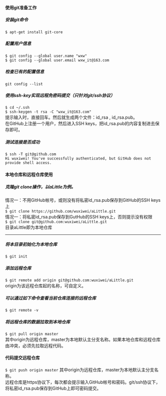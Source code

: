 #### 使用git准备工作
##### 安装git命令
`$ apt-get install git-core`
##### 配置用户信息
`$ git config --global user.name "wxw"`  
`$ git config --global user.email wxw_it@163.com`
##### 检查已有的配置信息
`git config --list`
##### 使用ssh-key实现远程免密码提交（只针对git/ssh协议）
`$ cd ~/.ssh`  
`$ ssh-keygen -t rsa -C "wxw_it@163.com"`  
提示输入时，直接回车。然后就生成两个文件：id_rsa , id_rsa.pub。  
在GitHub上注册一个用户，然后进入SSH keys，把id_rsa.pub的内容复制进去保存即可。
##### 测试连接是否成功
`$ ssh -T git@github.com`  
`Hi wuxiwei! You've successfully authenticated, but GitHub does not provide shell access.`
#### 本地仓库和远程仓库使用
##### 克隆git clone操作，以aLittle为例。
情况一：不用GitHub帐号，或则没有将私密id_rsa.pub保存到GitHub的SSH keys上  
`$ git clone https://github.com/wuxiwei/aLittle.git`  
情况一：将私密id_rsa.pub保存到GutHub的SSH keys上，否则提示没有权限  
`$ git clone git@github.com:wuxiwei/aLittle.git`  
目录aLittle即为本地仓库
***
##### 将本目录初始化为本地仓库
`$ git init`
##### 添加远程仓库
`$ git remote add origin git@github.com:wuxiwei/aLittle.git`  
origin为该远程仓库起的名称，可自定义。
##### 可以通过如下命令查看当前仓库连接的远程仓库
`$ git remote -v`
##### 将远程仓库的数据拉取到本地仓库
`$ git pull origin master`  
其中origin为远程仓库，master为本地默认主分支名称。如果本地仓库和远程仓库由冲突，必须先拉取远程代码。
#### 代码提交远程仓库
`$ git push origin master`
其中origin为远程仓库，master为本地默认主分支名称。  
远程仓库是https协议下，每次都会提示输入GitHub帐号和密码。git/ssh协议下，将私密id_rsa.pub保存到GitHub上即可密码提交。

